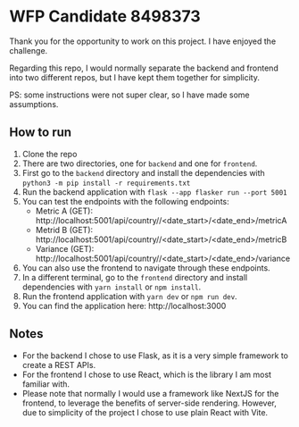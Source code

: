 # WFP Candidate 8498373

Thank you for the opportunity to work on this project. I have enjoyed the challenge.

Regarding this repo, I would normally separate the backend and frontend into two different repos, but I have kept them together for simplicity.

PS: some instructions were not super clear, so I have made some assumptions.

## How to run

1. Clone the repo
2. There are two directories, one for `backend` and one for `frontend`.
3. First go to the `backend` directory and install the dependencies with `python3 -m pip install -r requirements.txt`
4. Run the backend application with `flask --app flasker run --port 5001`
5. You can test the endpoints with the following endpoints:
   - Metric A (GET): http://localhost:5001/api/country/<ISO3>/<date_start>/<date_end>/metricA
   - Metrid B (GET): http://localhost:5001/api/country/<ISO3>/<date_start>/<date_end>/metricB
   - Variance (GET): http://localhost:5001/api/country/<ISO3>/<date_start>/<date_end>/variance
6. You can also use the frontend to navigate through these endpoints.
7. In a different terminal, go to the `frontend` directory and install dependencies with `yarn install` or `npm install`.
8. Run the frontend application with `yarn dev` or `npm run dev`.
9.  You can find the application here: http://localhost:3000

## Notes

- For the backend I chose to use Flask, as it is a very simple framework to create a REST APIs.
- For the frontend I chose to use React, which is the library I am most familiar with.
- Please note that normally I would use a framework like NextJS for the frontend, to leverage the benefits of server-side rendering. However, due to simplicity of the project I chose to use plain React with Vite.